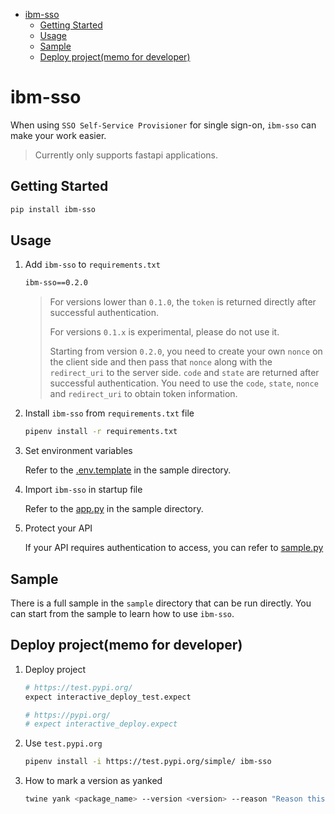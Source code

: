 - [ibm-sso](#ibm-sso)
  - [Getting Started](#getting-started)
  - [Usage](#usage)
  - [Sample](#sample)
  - [Deploy project(memo for developer)](#deploy-projectmemo-for-developer)

# ibm-sso

When using `SSO Self-Service Provisioner` for single sign-on, `ibm-sso` can make your work easier.

> Currently only supports fastapi applications.

## Getting Started

```bash
pip install ibm-sso
```

## Usage

1. Add `ibm-sso` to `requirements.txt`

    ```bash
    ibm-sso==0.2.0
    ```

    > For versions lower than `0.1.0`, the `token` is returned directly after successful authentication.
    > 
    > For versions `0.1.x` is experimental, please do not use it.
    > 
    > Starting from version `0.2.0`, you need to create your own `nonce` on the client side and then pass that `nonce` along with the `redirect_uri` to the server side. `code` and `state` are returned after successful authentication. You need to use the `code`, `state`, `nonce` and `redirect_uri` to obtain token information.

2. Install `ibm-sso` from `requirements.txt` file

    ```bash
    pipenv install -r requirements.txt
    ```

3. Set environment variables

    Refer to the [.env.template](./sample/.env.template) in the sample directory.

4. Import `ibm-sso` in startup file

    Refer to the [app.py](./sample/app.py) in the sample directory.

5. Protect your API

    If your API requires authentication to access, you can refer to [sample.py](./sample/api/v1/sample.py)

## Sample

There is a full sample in the `sample` directory that can be run directly. You can start from the sample to learn how to use `ibm-sso`.

## Deploy project(memo for developer)

1. Deploy project

    ```bash
    # https://test.pypi.org/
    expect interactive_deploy_test.expect

    # https://pypi.org/
    # expect interactive_deploy.expect
    ```

2. Use `test.pypi.org`

    ```bash
    pipenv install -i https://test.pypi.org/simple/ ibm-sso
    ```

3. How to mark a version as yanked

    ```bash
    twine yank <package_name> --version <version> --reason "Reason this release was yanked: Yanked due to <reason>"
    ```

